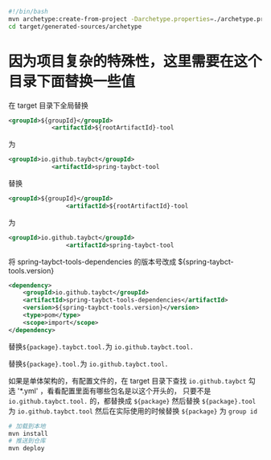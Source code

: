 ```bash
#!/bin/bash
mvn archetype:create-from-project -Darchetype.properties=./archetype.properties
cd target/generated-sources/archetype
```

# 因为项目复杂的特殊性，这里需要在这个目录下面替换一些值

在 target 目录下全局替换

```xml
<groupId>${groupId}</groupId>
            <artifactId>${rootArtifactId}-tool
```
为
```xml
<groupId>io.github.taybct</groupId>
            <artifactId>spring-taybct-tool
```

替换
```xml
<groupId>${groupId}</groupId>
                <artifactId>${rootArtifactId}-tool
```
为
```xml
<groupId>io.github.taybct</groupId>
                <artifactId>spring-taybct-tool
```

将 <artifactId>spring-taybct-tools-dependencies</artifactId> 的版本号改成 ${spring-taybct-tools.version}
```xml
<dependency>
    <groupId>io.github.taybct</groupId>
    <artifactId>spring-taybct-tools-dependencies</artifactId>
    <version>${spring-taybct-tools.version}</version>
    <type>pom</type>
    <scope>import</scope>
</dependency>
```

替换`${package}.taybct.tool.`为 `io.github.taybct.tool.`

替换`${package}.tool.`为 `io.github.taybct.tool.`

如果是单体架构的，有配置文件的，在 target 目录下查找 `io.github.taybct` 勾选 '*.yml' ，看看配置里面有哪些包名是以这个开头的，
只要不是 `io.github.taybct.tool.` 的，都替换成 `${package}`
然后替换 `${package}.tool` 为 `io.github.taybct.tool`
然后在实际使用的时候替换 `${package}` 为 `group id`

```bash
# 加载到本地
mvn install
# 推送到仓库
mvn deploy
```